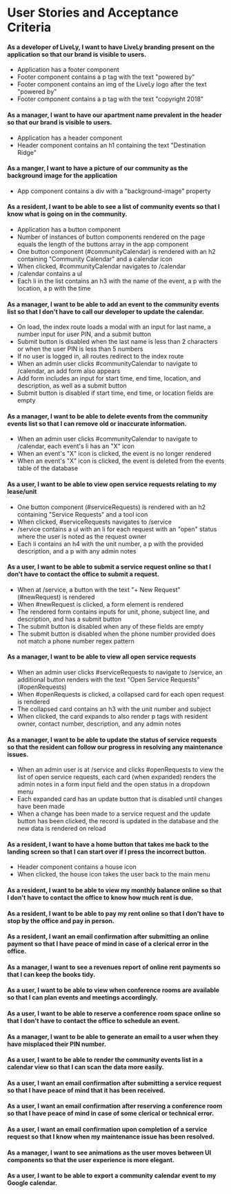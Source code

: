 # User Stories and Acceptance Criteria

#### As a developer of LiveLy, I want to have LiveLy branding present on the application so that our brand is visible to users.
- Application has a footer component
- Footer component contains a p tag with the text "powered by" 
- Footer component contains an img of the LiveLy logo after the text "powered by"
- Footer component contains a p tag with the text "copyright 2018"

#### As a manager, I want to have our apartment name prevalent in the header so that our brand is visible to users.
- Application has a header component 
- Header component contains an h1 containing the text "Destination Ridge"

#### As a manger, I want to have a picture of our community as the background image for the application
- App component contains a div with a "background-image" property

#### As a resident, I want to be able to see a list of community events so that I know what is going on in the community.
- Application has a button component
- Number of instances of button components rendered on the page equals the length of the buttons array in the app component
- One button component (#communityCalendar) is rendered with an h2 containing "Community Calendar" and a calendar icon
- When clicked, #communityCalendar navigates to /calendar
- /calendar contains a ul
- Each li in the list contains an h3 with the name of the event, a p with the location, a p with the time

#### As a manager, I want to be able to add an event to the community events list so that I don't have to call our developer to update the calendar.
- On load, the index route loads a modal with an input for last name, a number input for user PIN, and a submit button
- Submit button is disabled when the last name is less than 2 characters or when the user PIN is less than 5 numbers
- If no user is logged in, all routes redirect to the index route
- When an admin user clicks #communityCalendar to navigate to /calendar, an add form also appears
- Add form includes an input for start time, end time, location, and description, as well as a submit button
- Submit button is disabled if start time, end time, or location fields are empty

#### As a manager, I want to be able to delete events from the community events list so that I can remove old or inaccurate information.
- When an admin user clicks #communityCalendar to navigate to /calendar, each event's li has an "X" icon
- When an event's "X" icon is clicked, the event is no longer rendered
- When an event's "X" icon is clicked, the event is deleted from the events table of the database

#### As a user, I want to be able to view open service requests relating to my lease/unit
- One button component (#serviceRequests) is rendered with an h2 containing "Service Requests" and a tool icon
- When clicked, #serviceRequests navigates to /service
- /service contains a ul with an li for each request with an "open" status where the user is noted as the request owner
- Each li contains an h4 with the unit number, a p with the provided description, and a p with any admin notes

#### As a user, I want to be able to submit a service request online so that I don't have to contact the office to submit a request.
- When at /service, a button with the text "+ New Request" (#newRequest) is rendered
- When #newRequest is clicked, a form element is rendered
- The rendered form contains inputs for unit, phone, subject line, and description, and has a submit button
- The submit button is disabled when any of these fields are empty
- The submit button is disabled when the phone number provided does not match a phone number regex pattern

#### As a manager, I want to be able to view all open service requests
- When an admin user clicks #serviceRequests to navigate to /service, an additional button renders with the text "Open Service Requests" (#openRequests)
- When #openRequests is clicked, a collapsed card for each open request is rendered
- The collapsed card contains an h3 with the unit number and subject
- When clicked, the card expands to also render p tags with resident owner, contact number, description, and any admin notes

#### As a manager, I want to be able to update the status of service requests so that the resident can follow our progress in resolving any maintenance issues.
- When an admin user is at /service and clicks #openRequests to view the list of open service requests, each card (when expanded) renders the admin notes in a form input field and the open status in a dropdown menu
- Each expanded card has an update button that is disabled until changes have been made
- When a change has been made to a service request and the update button has been clicked, the record is updated in the database and the new data is rendered on reload

#### As a resident, I want to have a home button that takes me back to the landing screen so that I can start over if I press the incorrect button.
- Header component contains a house icon
- When clicked, the house icon takes the user back to the main menu

#### As a resident, I want to be able to view my monthly balance online so that I don't have to contact the office to know how much rent is due.
#### As a resident, I want to be able to pay my rent online so that I don't have to stop by the office and pay in person.
#### As a resident, I want an email confirmation after submitting an online payment so that I have peace of mind in case of a clerical error in the office.
#### As a manager, I want to see a revenues report of online rent payments so that I can keep the books tidy.
#### As a user, I want to be able to view when conference rooms are available so that I can plan events and meetings accordingly.
#### As a user, I want to be able to reserve a conference room space online so that I don't have to contact the office to schedule an event.
#### As a manager, I want to be able to generate an email to a user when they have misplaced their PIN number.
#### As a user, I want to be able to render the community events list in a calendar view so that I can scan the data more easily.
#### As a user, I want an email confirmation after submitting a service request so that I have peace of mind that it has been received.
#### As a user, I want an email confirmation after reserving a conference room so that I have peace of mind in case of some clerical or technical error.
#### As a user, I want an email confirmation upon completion of a service request so that I know when my maintenance issue has been resolved.
#### As a manager, I want to see animations as the user moves between UI components so that the user experience is more elegant.
#### As a user, I want to be able to export a community calendar event to my Google calendar.